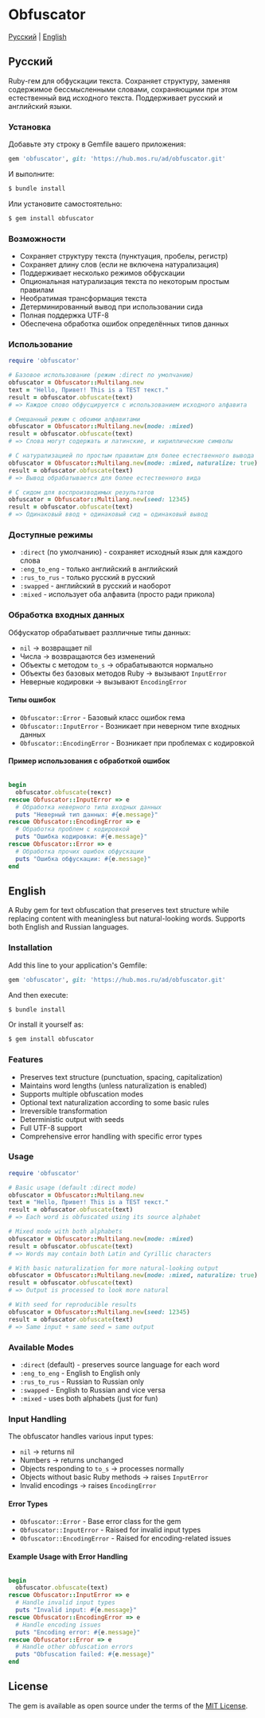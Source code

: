 # Obfuscator

[Русский](#русский) | [English](#english)

## Русский

Ruby-гем для обфускации текста. Сохраняет структуру, заменяя содержимое бессмысленными словами, сохраняющими при этом
естественный вид исходного текста. Поддерживает русский и английский языки.

### Установка

Добавьте эту строку в Gemfile вашего приложения:

```ruby
gem 'obfuscator', git: 'https://hub.mos.ru/ad/obfuscator.git'
```

И выполните:

```bash
$ bundle install
```

Или установите самостоятельно:

```bash
$ gem install obfuscator
```

### Возможности

- Сохраняет структуру текста (пунктуация, пробелы, регистр)
- Сохраняет длину слов (если не включена натурализация)
- Поддерживает несколько режимов обфускации
- Опциональная натурализация текста по некоторым простым правилам
- Необратимая трансформация текста
- Детерминированный вывод при использовании сида
- Полная поддержка UTF-8
- Обеспечена обработка ошибок определённых типов данных

### Использование

```ruby
require 'obfuscator'

# Базовое использование (режим :direct по умолчанию)
obfuscator = Obfuscator::Multilang.new
text = "Hello, Привет! This is a TEST текст."
result = obfuscator.obfuscate(text)
# => Каждое слово обфусцируется с использованием исходного алфавита

# Смешанный режим с обоими алфавитами
obfuscator = Obfuscator::Multilang.new(mode: :mixed)
result = obfuscator.obfuscate(text)
# => Слова могут содержать и латинские, и кириллические символы

# С натурализацией по простым правилам для более естественного вывода
obfuscator = Obfuscator::Multilang.new(mode: :mixed, naturalize: true)
result = obfuscator.obfuscate(text)
# => Вывод обрабатывается для более естественного вида

# С сидом для воспроизводимых результатов
obfuscator = Obfuscator::Multilang.new(seed: 12345)
result = obfuscator.obfuscate(text)
# => Одинаковый ввод + одинаковый сид = одинаковый вывод
```

### Доступные режимы

- `:direct` (по умолчанию) - сохраняет исходный язык для каждого слова
- `:eng_to_eng` - только английский в английский
- `:rus_to_rus` - только русский в русский
- `:swapped` - английский в русский и наоборот
- `:mixed` - использует оба алфавита (просто ради прикола)

### Обработка входных данных

Обфускатор обрабатывает разлличные типы данных:

- `nil` → возвращает nil
- Числа → возвращаются без изменений
- Объекты с методом `to_s` → обрабатываются нормально
- Объекты без базовых методов Ruby → вызывают `InputError`
- Неверные кодировки → вызывают `EncodingError`

#### Типы ошибок

- `Obfuscator::Error` - Базовый класс ошибок гема
- `Obfuscator::InputError` - Возникает при неверном типе входных данных
- `Obfuscator::EncodingError` - Возникает при проблемах с кодировкой

#### Пример использования с обработкой ошибок

```ruby

begin
  obfuscator.obfuscate(текст)
rescue Obfuscator::InputError => e
  # Обработка неверного типа входных данных
  puts "Неверный тип данных: #{e.message}"
rescue Obfuscator::EncodingError => e
  # Обработка проблем с кодировкой
  puts "Ошибка кодировки: #{e.message}"
rescue Obfuscator::Error => e
  # Обработка прочих ошибок обфускации
  puts "Ошибка обфускации: #{e.message}"
end
```

## English

A Ruby gem for text obfuscation that preserves text structure while replacing content with meaningless but
natural-looking words. Supports both English and Russian languages.

### Installation

Add this line to your application's Gemfile:

```ruby
gem 'obfuscator', git: 'https://hub.mos.ru/ad/obfuscator.git'
```

And then execute:

```bash
$ bundle install
```

Or install it yourself as:

```bash
$ gem install obfuscator
```

### Features

- Preserves text structure (punctuation, spacing, capitalization)
- Maintains word lengths (unless naturalization is enabled)
- Supports multiple obfuscation modes
- Optional text naturalization according to some basic rules
- Irreversible transformation
- Deterministic output with seeds
- Full UTF-8 support
- Comprehensive error handling with specific error types

### Usage

```ruby
require 'obfuscator'

# Basic usage (default :direct mode)
obfuscator = Obfuscator::Multilang.new
text = "Hello, Привет! This is a TEST текст."
result = obfuscator.obfuscate(text)
# => Each word is obfuscated using its source alphabet

# Mixed mode with both alphabets
obfuscator = Obfuscator::Multilang.new(mode: :mixed)
result = obfuscator.obfuscate(text)
# => Words may contain both Latin and Cyrillic characters

# With basic naturalization for more natural-looking output
obfuscator = Obfuscator::Multilang.new(mode: :mixed, naturalize: true)
result = obfuscator.obfuscate(text)
# => Output is processed to look more natural

# With seed for reproducible results
obfuscator = Obfuscator::Multilang.new(seed: 12345)
result = obfuscator.obfuscate(text)
# => Same input + same seed = same output
```

### Available Modes

- `:direct` (default) - preserves source language for each word
- `:eng_to_eng` - English to English only
- `:rus_to_rus` - Russian to Russian only
- `:swapped` - English to Russian and vice versa
- `:mixed` - uses both alphabets (just for fun)

### Input Handling

The obfuscator handles various input types:

- `nil` → returns nil
- Numbers → returns unchanged
- Objects responding to `to_s` → processes normally
- Objects without basic Ruby methods → raises `InputError`
- Invalid encodings → raises `EncodingError`

#### Error Types

- `Obfuscator::Error` - Base error class for the gem
- `Obfuscator::InputError` - Raised for invalid input types
- `Obfuscator::EncodingError` - Raised for encoding-related issues

#### Example Usage with Error Handling

```ruby

begin
  obfuscator.obfuscate(text)
rescue Obfuscator::InputError => e
  # Handle invalid input types
  puts "Invalid input: #{e.message}"
rescue Obfuscator::EncodingError => e
  # Handle encoding issues
  puts "Encoding error: #{e.message}"
rescue Obfuscator::Error => e
  # Handle other obfuscation errors
  puts "Obfuscation failed: #{e.message}"
end
```

## License

The gem is available as open source under the terms of the [MIT License](https://opensource.org/licenses/MIT).
